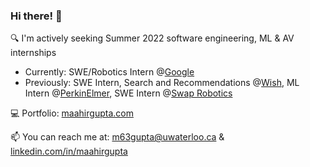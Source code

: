 ### Hi there! 👋

🔍 I'm actively seeking Summer 2022 software engineering, ML & AV internships
* Currently: SWE/Robotics Intern @[Google](https://www.everydayrobots.com/)
* Previously: SWE Intern, Search and Recommendations @[Wish](https://www.wish.com/companyinfo?hide_login_modal=true), ML Intern @[PerkinElmer](https://www.perkinelmer.com/uk/), SWE Intern @[Swap Robotics](https://www.swaprobotics.com/)

💻 Portfolio: [maahirgupta.com](https://maahirgupta.com/)

📫 You can reach me at: m63gupta@uwaterloo.ca & [linkedin.com/in/maahirgupta](www.linkedin.com/in/maahirgupta)

